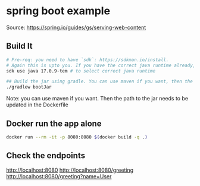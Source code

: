 # spring boot example

Source: <https://spring.io/guides/gs/serving-web-content>

## Build It

```bash
# Pre-req: you need to have `sdk`: https://sdkman.io/install. 
# Again this is upto you. If you have the correct java runtime already, feel free to move to the build part.
sdk use java 17.0.9-tem # to select correct java runtime

## Build the jar using gradle. You can use maven if you want, then the path to the jar needs to be updated in the Dockerfile
./gradlew bootJar
```

Note: you can use maven if you want. Then the path to the jar needs to be updated in the Dockerfile

## Docker run the app alone

```bash
docker run --rm -it -p 8080:8080 $(docker build -q .)
```

## Check the endpoints

<http://localhost:8080>
<http://localhost:8080/greeting>
<http://localhost:8080/greeting?name=User>

